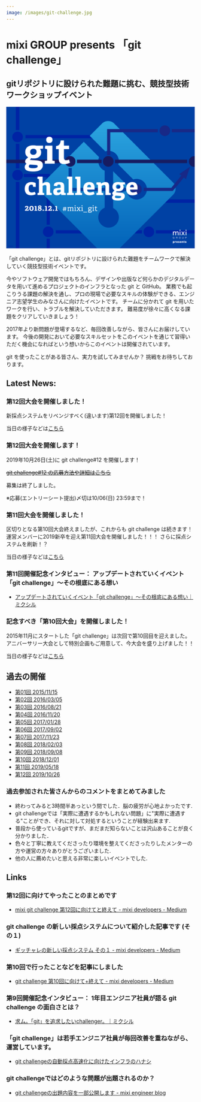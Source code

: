 ```yaml
---
image: /images/git-challenge.jpg
---
```


# mixi GROUP presents 「git challenge」

gitリポジトリに設けられた難題に挑む、競技型技術ワークショップイベント
---

![第10回のキービジュアル](images/mgc10.png)

「git challenge」とは、gitリポジトリに設けられた難題をチームワークで解決していく競技型技術イベントです。

今やソフトウェア開発ではもちろん、デザインや出版など何らかのデジタルデータを用いて進めるプロジェクトのインフラとなった git と GitHub。
業務でも起こりうる課題の解決を通し、プロの現場で必要なスキルの体験ができる、エンジニア志望学生のみなさんに向けたイベントです。
チームに分かれて git を用いたワークを行い、トラブルを解決していただきます。
難易度が徐々に高くなる課題をクリアしていきましょう！

2017年より新問題が登場するなど、毎回改善しながら、皆さんにお届けしています。
今後の開発において必要なスキルセットをこのイベントを通じて習得いただく機会になればという想いからこのイベントは開催されています。

git を使ったことがある皆さん、実力を試してみませんか？
挑戦をお待ちしております。

## Latest News:

### 第12回大会を開催しました！

新採点システムをリベンジすべく(違います)第12回を開催しました！

当日の様子などは[こちら](events/12.md)

### 第12回大会を開催します！

2019年10月26日(土)に git challenge#12 を開催します！

~~[git challenge#12 の応募方法や詳細はこちら](https://mixi-recruit.snar.jp/jobboard/detail.aspx?id=VcHJZYzSTDE)~~

募集は終了しました。

※応募(エントリーシート提出)〆切は10/06(日) 23:59まで！

### 第11回大会を開催しました！

区切りとなる第10回大会終えましたが、これからも git challenge は続きます！
運営メンバーに2019新卒を迎え第11回大会を開催しました！！！
さらに採点システムを刷新！？

当日の様子などは[こちら](events/11.md)

### 第11回開催記念インタビュー： アップデートされていくイベント「git challenge」〜その根底にある想い

- [アップデートされていくイベント「git challenge」〜その根底にある想い｜ミクシル](https://mixil.mixi.co.jp/information/4338)

### 記念すべき「第10回大会」を開催しました！

2015年11月にスタートした「git challenge」は次回で第10回目を迎えました。
アニバーサリー大会として特別企画もご用意して、今大会を盛り上げました！！

当日の様子などは[こちら](events/10.md)

## 過去の開催

- [第01回 2015/11/15](events/01.md)
- [第02回 2016/03/05](events/02.md)
- [第03回 2016/08/21](events/03.md)
- [第04回 2016/11/20](events/04.md)
- [第05回 2017/01/28](events/05.md)
- [第06回 2017/09/02](events/06.md)
- [第07回 2017/11/23](events/07.md)
- [第08回 2018/02/03](events/08.md)
- [第09回 2018/09/08](events/09.md)
- [第10回 2018/12/01](events/10.md)
- [第11回 2019/05/18](events/11.md)
- [第12回 2019/10/26](events/12.md)

### 過去参加された皆さんからのコメントをまとめてみました

- 終わってみると3時間半あっという間でした．脳の疲労が心地よかったです.
- git challengeでは「実際に遭遇するかもしれない問題」に"実際に遭遇する"ことができ、それに対して対処するということが経験出来ます.
- 普段から使っているgitですが、まだまだ知らないことは沢山あることが良く分かりました．
- 色々と丁寧に教えてくださったり環境を整えてくださったりしたメンターの方や運営の方々ありがとうございました.
- 他の人に薦めたいと思える非常に楽しいイベントでした.

## Links

### 第12回に向けてやったことのまとめです

- [mixi git challenge 第12回に向けてと終えて - mixi developers - Medium](https://medium.com/mixi-developers/mixi-git-challenge-12-4efc1fafe26e)

### git challenge の新しい採点システムについて紹介した記事です (その１)

- [ギッチャレの新しい採点システム その１ - mixi developers - Medium](https://medium.com/mixi-developers/7b9387059366)

### 第10回で行ったことなどを記事にしました

- [git challenge 第10回に向けて+終えて - mixi developers - Medium](https://medium.com/mixi-developers/575d02a6602)

### 第9回開催記念インタビュー： 1年目エンジニア社員が語る git challenge の面白さとは？

- [求ム。「git」を追求したいchallenger。｜ミクシル](https://mixil.mixi.co.jp/information/2763)


### 「git challenge」は若手エンジニア社員が毎回改善を重ねながら、運営しています。

- [git challengeの自動採点高速化に向けたインフラのハナシ](http://alpha.mixi.co.jp/entry/2017/08/03/113000)

### git challengeではどのような問題が出題されるのか？

- [git challengeの出題内容を一部公開します - mixi engineer blog](http://alpha.mixi.co.jp/entry/2015/11/24/083300)

